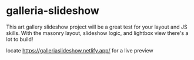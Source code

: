 # galleria-slideshow
This art gallery slideshow project will be a great test for your layout and JS skills. With the masonry layout, slideshow logic, and lightbox view there's a lot to build!

locate https://galleriaslideshow.netlify.app/ for a live preview
